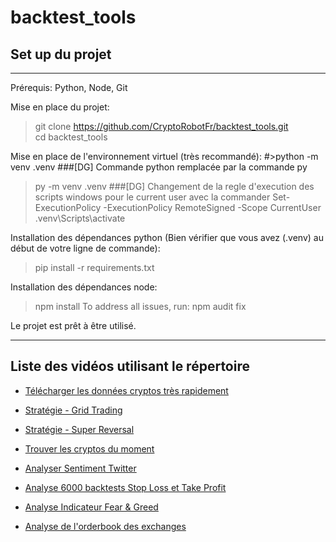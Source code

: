 # backtest_tools

## Set up du projet
----
Prérequis: Python, Node, Git

Mise en place du projet:
>git clone https://github.com/CryptoRobotFr/backtest_tools.git  
> cd backtest_tools

Mise en place de l'environnement virtuel (très recommandé):
#>python -m venv .venv
###[DG] Commande python remplacée par la commande py
>py -m venv .venv
###[DG] Changement de la regle d'execution des scripts windows pour le current user avec la commander Set-ExecutionPolicy -ExecutionPolicy RemoteSigned -Scope CurrentUser
>.venv\Scripts\activate

Installation des dépendances python (Bien vérifier que vous avez (.venv) au début de votre ligne de commande):
>pip install -r requirements.txt

Installation des dépendances node:
>npm install
To address all issues, run:
>npm audit fix

Le projet est prêt à être utilisé.

---

## Liste des vidéos utilisant le répertoire

- [Télécharger les données cryptos très rapidement](https://www.youtube.com/watch?v=yRkIdaxKOyE)

- [Stratégie - Grid Trading](https://www.youtube.com/watch?v=xeeWA6GKSek)

- [Stratégie - Super Reversal](https://www.youtube.com/watch?v=Mqriz5YfrJo)

- [Trouver les cryptos du moment](https://www.youtube.com/watch?v=lbNzbktQeP0)

- [Analyser Sentiment Twitter](https://www.youtube.com/watch?v=vg4zZCVALlE)

- [Analyse 6000 backtests Stop Loss et Take Profit](https://www.youtube.com/watch?v=9-OH7jp_GP8)

- [Analyse Indicateur Fear & Greed](https://www.youtube.com/watch?v=QSjC3bqWfXQ)

- [Analyse de l'orderbook des exchanges](https://www.youtube.com/watch?v=jzUlg98fIWw)
